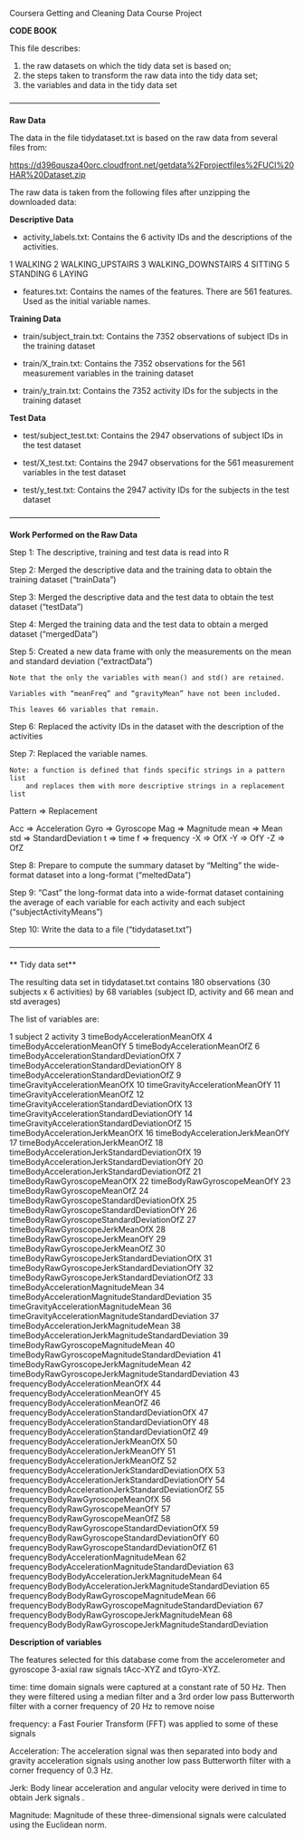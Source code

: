 Coursera
Getting and Cleaning Data
Course Project

**CODE BOOK**

This file describes:
1) the raw datasets on which the tidy data set is based on;
2) the steps taken to transform the raw data into the tidy data set;
3) the variables and data in the tidy data set

———————————————————

**Raw Data**


The data in the file tidydataset.txt is based on the raw data from several files from:

https://d396qusza40orc.cloudfront.net/getdata%2Fprojectfiles%2FUCI%20HAR%20Dataset.zip

The raw data is taken from the following files after unzipping the downloaded data:

**Descriptive Data**

- activity_labels.txt:  Contains the 6 activity IDs and the descriptions of the activities.

1 WALKING
2 WALKING_UPSTAIRS
3 WALKING_DOWNSTAIRS
4 SITTING
5 STANDING
6 LAYING

- features.txt:  Contains the names of the features. There are 561 features. Used as the initial variable names.

**Training Data**

- train/subject_train.txt:  Contains the 7352 observations of subject IDs in the training dataset

- train/X_train.txt:  Contains the 7352 observations for the 561 measurement variables in the training dataset

- train/y_train.txt:  Contains the 7352 activity IDs for the subjects in the training dataset

**Test Data**

- test/subject_test.txt:  Contains the 2947 observations of subject IDs in the test dataset

- test/X_test.txt:  Contains the 2947 observations for the 561 measurement variables in the test dataset

- test/y_test.txt:  Contains the 2947 activity IDs for the subjects in the test dataset

———————————————————

**Work Performed on the Raw Data**

Step 1: The descriptive, training and test data is read into R

Step 2: Merged the descriptive data and the training data to obtain the training dataset (“trainData”)

Step 3: Merged the descriptive data and the test data to obtain the test dataset (“testData”)

Step 4: Merged the training data and the test data to obtain a merged dataset (“mergedData”)

Step 5: Created a new data frame with only the measurements on the mean and standard deviation (“extractData”)
	
	Note that the only the variables with mean() and std() are retained. 

	Variables with “meanFreq” and “gravityMean” have not been included.

	This leaves 66 variables that remain.

Step 6: Replaced the activity IDs in the dataset with the description of the activities

Step 7: Replaced the variable names.

	Note: a function is defined that finds specific strings in a pattern list 
		and replaces them with more descriptive strings in a replacement list


Pattern => Replacement

Acc => Acceleration
Gyro => Gyroscope
Mag => Magnitude
mean => Mean
std => StandardDeviation
t => time
f => frequency
-X => OfX
-Y => OfY
-Z => OfZ


Step 8: Prepare to compute the summary dataset by “Melting” the wide-format dataset into a long-format (“meltedData”)

Step 9: “Cast” the long-format data into a wide-format dataset containing the average
	of each variable for each activity and each subject (“subjectActivityMeans”)

Step 10: Write the data to a file (“tidydataset.txt”)


———————————————————

** Tidy data set**

The resulting data set in tidydataset.txt contains 180 observations (30 subjects x 6 activities) by 68 variables (subject ID, activity and 66 mean and std averages)

The list of variables are:

1 subject
2 activity
3 timeBodyAccelerationMeanOfX
4 timeBodyAccelerationMeanOfY
5 timeBodyAccelerationMeanOfZ
6 timeBodyAccelerationStandardDeviationOfX
7 timeBodyAccelerationStandardDeviationOfY
8 timeBodyAccelerationStandardDeviationOfZ
9 timeGravityAccelerationMeanOfX
10 timeGravityAccelerationMeanOfY
11 timeGravityAccelerationMeanOfZ
12 timeGravityAccelerationStandardDeviationOfX
13 timeGravityAccelerationStandardDeviationOfY
14 timeGravityAccelerationStandardDeviationOfZ
15 timeBodyAccelerationJerkMeanOfX
16 timeBodyAccelerationJerkMeanOfY
17 timeBodyAccelerationJerkMeanOfZ
18 timeBodyAccelerationJerkStandardDeviationOfX
19 timeBodyAccelerationJerkStandardDeviationOfY
20 timeBodyAccelerationJerkStandardDeviationOfZ
21 timeBodyRawGyroscopeMeanOfX
22 timeBodyRawGyroscopeMeanOfY
23 timeBodyRawGyroscopeMeanOfZ
24 timeBodyRawGyroscopeStandardDeviationOfX
25 timeBodyRawGyroscopeStandardDeviationOfY
26 timeBodyRawGyroscopeStandardDeviationOfZ
27 timeBodyRawGyroscopeJerkMeanOfX
28 timeBodyRawGyroscopeJerkMeanOfY
29 timeBodyRawGyroscopeJerkMeanOfZ
30 timeBodyRawGyroscopeJerkStandardDeviationOfX
31 timeBodyRawGyroscopeJerkStandardDeviationOfY
32 timeBodyRawGyroscopeJerkStandardDeviationOfZ
33 timeBodyAccelerationMagnitudeMean
34 timeBodyAccelerationMagnitudeStandardDeviation
35 timeGravityAccelerationMagnitudeMean
36 timeGravityAccelerationMagnitudeStandardDeviation
37 timeBodyAccelerationJerkMagnitudeMean
38 timeBodyAccelerationJerkMagnitudeStandardDeviation
39 timeBodyRawGyroscopeMagnitudeMean
40 timeBodyRawGyroscopeMagnitudeStandardDeviation
41 timeBodyRawGyroscopeJerkMagnitudeMean
42 timeBodyRawGyroscopeJerkMagnitudeStandardDeviation
43 frequencyBodyAccelerationMeanOfX
44 frequencyBodyAccelerationMeanOfY
45 frequencyBodyAccelerationMeanOfZ
46 frequencyBodyAccelerationStandardDeviationOfX
47 frequencyBodyAccelerationStandardDeviationOfY
48 frequencyBodyAccelerationStandardDeviationOfZ
49 frequencyBodyAccelerationJerkMeanOfX
50 frequencyBodyAccelerationJerkMeanOfY
51 frequencyBodyAccelerationJerkMeanOfZ
52 frequencyBodyAccelerationJerkStandardDeviationOfX
53 frequencyBodyAccelerationJerkStandardDeviationOfY
54 frequencyBodyAccelerationJerkStandardDeviationOfZ
55 frequencyBodyRawGyroscopeMeanOfX
56 frequencyBodyRawGyroscopeMeanOfY
57 frequencyBodyRawGyroscopeMeanOfZ
58 frequencyBodyRawGyroscopeStandardDeviationOfX
59 frequencyBodyRawGyroscopeStandardDeviationOfY
60 frequencyBodyRawGyroscopeStandardDeviationOfZ
61 frequencyBodyAccelerationMagnitudeMean
62 frequencyBodyAccelerationMagnitudeStandardDeviation
63 frequencyBodyBodyAccelerationJerkMagnitudeMean
64 frequencyBodyBodyAccelerationJerkMagnitudeStandardDeviation
65 frequencyBodyBodyRawGyroscopeMagnitudeMean
66 frequencyBodyBodyRawGyroscopeMagnitudeStandardDeviation
67 frequencyBodyBodyRawGyroscopeJerkMagnitudeMean
68 frequencyBodyBodyRawGyroscopeJerkMagnitudeStandardDeviation

**Description of variables** 

The features selected for this database come from the accelerometer and gyroscope 3-axial raw signals tAcc-XYZ and tGyro-XYZ. 

time: time domain signals were captured at a constant rate of 50 Hz. Then they were filtered using a median filter and a 3rd order low pass Butterworth filter with a corner frequency of 20 Hz to remove noise

frequency: a Fast Fourier Transform (FFT) was applied to some of these signals

Acceleration: The acceleration signal was then separated into body and gravity acceleration signals using another low pass Butterworth filter with a corner frequency of 0.3 Hz. 

Jerk: Body linear acceleration and angular velocity were derived in time to obtain Jerk signals . 

Magnitude: Magnitude of these three-dimensional signals were calculated using the Euclidean norm. 


